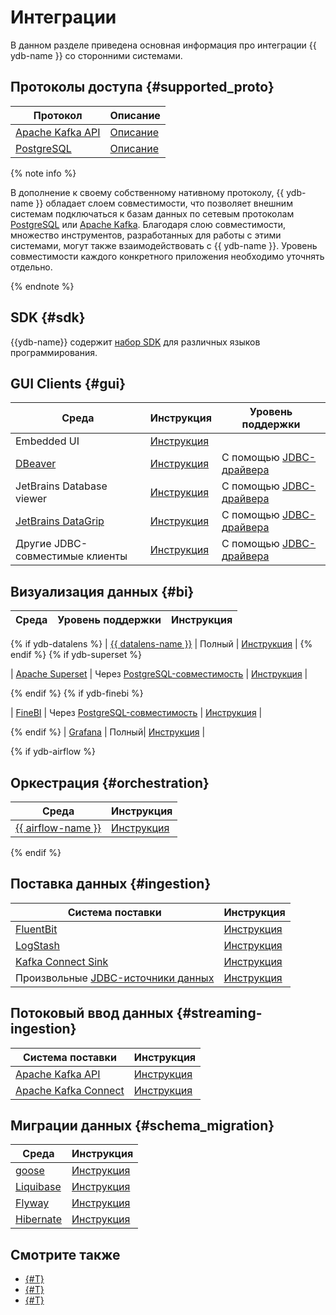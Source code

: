 # Интеграции

В данном разделе приведена основная информация про интеграции {{ ydb-name }} со сторонними системами.

## Протоколы доступа {#supported_proto}

|  Протокол | Описание |
| --- | --- |
| [Apache Kafka API](https://kafka.apache.org) | [Описание](../reference/kafka-api/index.md) |
| [PostgreSQL](https://www.postgresql.org) | [Описание](../postgresql/intro.md) |


{% note info %}

В дополнение к своему собственному нативному протоколу, {{ ydb-name }} обладает слоем совместимости, что позволяет внешним системам подключаться к базам данных по сетевым протоколам [PostgreSQL](../postgresql/intro.md) или [Apache Kafka](../reference/kafka-api/index.md). Благодаря слою совместимости, множество инструментов, разработанных для работы с этими системами, могут также взаимодействовать с {{ ydb-name }}. Уровень совместимости каждого конкретного приложения необходимо уточнять отдельно.

{% endnote %}

## SDK {#sdk}

{{ydb-name}} содержит [набор SDK](../reference/ydb-sdk/index.md) для различных языков программирования.


## GUI Clients {#gui}

|  Среда | Инструкция | Уровень поддержки |
| --- | --- | --- |
| Embedded UI | [Инструкция](../reference/embedded-ui/index.md) | |
| [DBeaver](https://dbeaver.com)  |  [Инструкция](ide/dbeaver.md) | C помощью [JDBC-драйвера](https://github.com/ydb-platform/ydb-jdbc-driver/releases)|
| JetBrains Database viewer |  [Инструкция](ide/dbeaver.md)  | C помощью [JDBC-драйвера](https://github.com/ydb-platform/ydb-jdbc-driver/releases)|
| [JetBrains DataGrip](https://www.jetbrains.com/ru-ru/datagrip/) |  [Инструкция](ide/dbeaver.md) | C помощью [JDBC-драйвера](https://github.com/ydb-platform/ydb-jdbc-driver/releases)|
| Другие JDBC-совместимые клиенты | [Инструкция](ide/dbeaver.md) | C помощью [JDBC-драйвера](https://github.com/ydb-platform/ydb-jdbc-driver/releases)|


## Визуализация данных {#bi}

| Среда | Уровень поддержки  | Инструкция |
| --- | :---: | --- |
{% if ydb-datalens %}
| [{{ datalens-name }}](https://datalens.tech/ru) | Полный | [Инструкция](datalens.md) |
{% endif %}
{% if ydb-superset %}

| [Apache Superset](https://superset.apache.org) | Через [PostgreSQL-совместимость](https://ydb.tech/docs/ru/postgresql/intro) | [Инструкция](superset.md) |

{% endif %}
{% if ydb-finebi %}

| [FineBI](https://intl.finebi.com) | Через [PostgreSQL-совместимость](https://ydb.tech/docs/ru/postgresql/intro) | [Инструкция](./finebi.md) |

{% endif %}
| [Grafana](https://grafana.com) | Полный| [Инструкция](grafana.md) |

{% if ydb-airflow %}
## Оркестрация {#orchestration}

| Среда | Инструкция |
| --- | --- |
| [{{ airflow-name }}](https://airflow.apache.org) |   [Инструкция](airflow.md) |

{% endif %}

## Поставка данных {#ingestion}

| Система поставки | Инструкция |
| --- | --- |
| [FluentBit](https://fluentbit.io) | [Инструкция](fluent-bit.md) |
| [LogStash](https://www.elastic.co/logstash) | [Инструкция](logstash.md) |
| [Kafka Connect Sink](https://docs.confluent.io/platform/current/connect/index.html) | [Инструкция](https://github.com/ydb-platform/ydb-kafka-sink-connector) |
| Произвольные [JDBC-источники данных](https://ru.wikipedia.org/wiki/Java_Database_Connectivity) | [Инструкция](import-jdbc.md) |


## Потоковый ввод данных {#streaming-ingestion}

| Система поставки | Инструкция |
| --- | --- |
| [Apache Kafka API](https://kafka.apache.org) | [Инструкция](../reference/kafka-api/index.md) |
| [Apache Kafka Connect](https://kafka.apache.org/documentation/#connect) | [Инструкция](../reference/kafka-api/connect/index.md) |


## Миграции данных {#schema_migration}

| Среда | Инструкция |
| --- | --- |
| [goose](https://github.com/pressly/goose/) | [Инструкция](goose.md) |
| [Liquibase](https://www.liquibase.com) | [Инструкция](liquibase.md) |
| [Flyway](https://documentation.red-gate.com/fd/) | [Инструкция](flyway.md) |
| [Hibernate](https://hibernate.org/orm/) | [Инструкция](hibernate.md) |

## Смотрите также

* [{#T}](../reference/ydb-sdk/index.md)
* [{#T}](../postgresql/intro.md)
* [{#T}](../reference/kafka-api/index.md)
